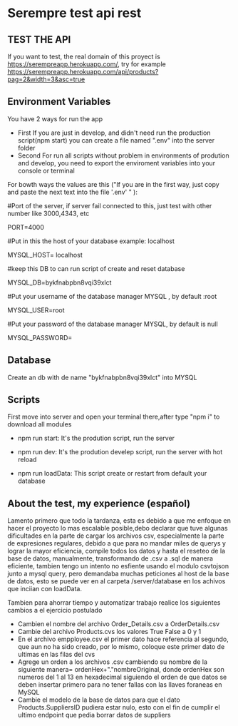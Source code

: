 # Serempre test api rest
## TEST THE API
If you want to test, the real domain of this proyect is https://serempreapp.herokuapp.com/, try for example https://serempreapp.herokuapp.com/api/products?pag=2&width=3&asc=true
## Environment Variables
You have 2 ways for run the app
- First
If you are just in develop, and didn't need run the production script(npm start) you can create a file named ".env" into the server folder
- Second
For run all scripts without problem in environments of prodution and develop, you need to export the enviroment variables into your console or terminal

For bowth ways the values are this ("If you are in the first way, just copy and paste the next text into the file '.env' " ):

#Port of the server, if server fail connected to this, just test with other number like 3000,4343, etc

PORT=4000

#Put in this the host of your database example: localhost

MYSQL_HOST= localhost

#keep this DB to can run script of create and reset database

MYSQL_DB=bykfnabpbn8vqi39xlct

#Put your username of the database manager MYSQL , by default :root

MYSQL_USER=root

#Put your password of the database manager MYSQL, by default is null

MYSQL_PASSWORD=

## Database
Create an db with de name "bykfnabpbn8vqi39xlct" into MYSQL 
## Scripts
First move into server and open your terminal there,after type "npm i" to download all modules

- npm run start: It's the prodution script, run the server

- npm run dev: It's the prodution develep script, run the server with hot reload

- npm run loadData: This script create or restart from default your database 

## About the test, my experience (español)
Lamento primero que todo la tardanza, esta es debido a que me enfoque en hacer el proyecto lo mas escalable posible,debo declarar que tuve algunas dificultades en la parte de cargar los archivos csv, especialmente la parte de expresiones regulares, debido a que para no mandar miles de querys y lograr la mayor eficiencia, compile todos los datos y hasta el reseteo de la base de datos, manualmente, transformando de .csv a .sql de manera eficiente, tambien tengo un intento no esfiente usando el modulo csvtojson junto a  mysql query, pero demandaba muchas peticiones al host de la base de datos, esto se puede ver en al carpeta /server/database en los achivos que inciian con loadData.

Tambien para ahorrar tiempo y automatizar trabajo realice los siguientes cambios a el ejercicio postulado

- Cambien el nombre del archivo Order_Details.csv a OrderDetails.csv
- Cambie del archivo Products.cvs los valores True False a  0 y 1
- En el archivo empployee.csv el primer dato hace referencia al segundo, que aun no ha sido creado, por lo mismo, coloque este primer dato de ultimas en las filas del cvs
- Agrege un orden a los archivos .csv cambiendo su nombre de la siguiente manera= ordenHex+"."nombreOriginal, donde ordenHex son numeros del 1 al 13 en hexadecimal siguiendo el orden de que datos se deben insertar primero para no tener fallas con las llaves foraneas en MySQL
- Cambie el modelo de la base de datos para que el dato Products.SuppliersID pudiera estar nulo, esto con el fin de cumplir el ultimo endpoint que pedia borrar datos de suppliers